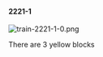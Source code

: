 #### 2221-1
![train-2221-1-0.png](https://github.com/lil-lab/nlvr/raw/master/nlvr/train/images/75/train-2221-1-0.png "train-2221-1-0.png")

There are 3 yellow blocks